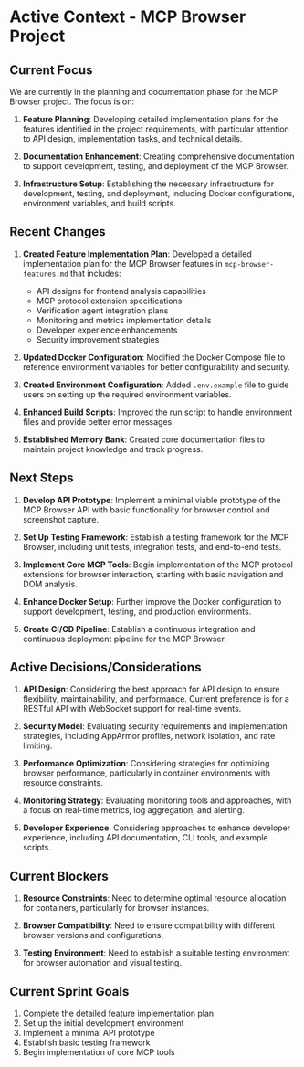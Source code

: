 # Active Context - MCP Browser Project

## Current Focus

We are currently in the planning and documentation phase for the MCP Browser project. The focus is on:

1. **Feature Planning**: Developing detailed implementation plans for the features identified in the project requirements, with particular attention to API design, implementation tasks, and technical details.

2. **Documentation Enhancement**: Creating comprehensive documentation to support development, testing, and deployment of the MCP Browser.

3. **Infrastructure Setup**: Establishing the necessary infrastructure for development, testing, and deployment, including Docker configurations, environment variables, and build scripts.

## Recent Changes

1. **Created Feature Implementation Plan**: Developed a detailed implementation plan for the MCP Browser features in `mcp-browser-features.md` that includes:
   - API designs for frontend analysis capabilities
   - MCP protocol extension specifications
   - Verification agent integration plans
   - Monitoring and metrics implementation details
   - Developer experience enhancements
   - Security improvement strategies

2. **Updated Docker Configuration**: Modified the Docker Compose file to reference environment variables for better configurability and security.

3. **Created Environment Configuration**: Added `.env.example` file to guide users on setting up the required environment variables.

4. **Enhanced Build Scripts**: Improved the run script to handle environment files and provide better error messages.

5. **Established Memory Bank**: Created core documentation files to maintain project knowledge and track progress.

## Next Steps

1. **Develop API Prototype**: Implement a minimal viable prototype of the MCP Browser API with basic functionality for browser control and screenshot capture.

2. **Set Up Testing Framework**: Establish a testing framework for the MCP Browser, including unit tests, integration tests, and end-to-end tests.

3. **Implement Core MCP Tools**: Begin implementation of the MCP protocol extensions for browser interaction, starting with basic navigation and DOM analysis.

4. **Enhance Docker Setup**: Further improve the Docker configuration to support development, testing, and production environments.

5. **Create CI/CD Pipeline**: Establish a continuous integration and continuous deployment pipeline for the MCP Browser.

## Active Decisions/Considerations

1. **API Design**: Considering the best approach for API design to ensure flexibility, maintainability, and performance. Current preference is for a RESTful API with WebSocket support for real-time events.

2. **Security Model**: Evaluating security requirements and implementation strategies, including AppArmor profiles, network isolation, and rate limiting.

3. **Performance Optimization**: Considering strategies for optimizing browser performance, particularly in container environments with resource constraints.

4. **Monitoring Strategy**: Evaluating monitoring tools and approaches, with a focus on real-time metrics, log aggregation, and alerting.

5. **Developer Experience**: Considering approaches to enhance developer experience, including API documentation, CLI tools, and example scripts.

## Current Blockers

1. **Resource Constraints**: Need to determine optimal resource allocation for containers, particularly for browser instances.

2. **Browser Compatibility**: Need to ensure compatibility with different browser versions and configurations.

3. **Testing Environment**: Need to establish a suitable testing environment for browser automation and visual testing.

## Current Sprint Goals

1. Complete the detailed feature implementation plan
2. Set up the initial development environment
3. Implement a minimal API prototype
4. Establish basic testing framework
5. Begin implementation of core MCP tools 